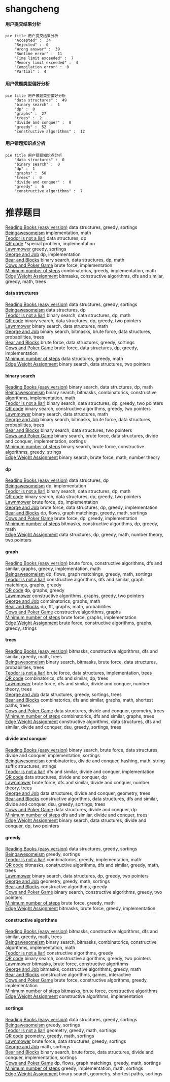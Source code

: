 # shangcheng
<!-- tabs:start -->
#### **用户提交结果分析**

```mermaid
pie title 用户提交结果分析
    "Accepted" :  34
    "Rejected" :  0
    "Wrong answer" :  39
    "Runtime error" :  11
    "Time limit exceeded" :  7
    "Memory limit exceeded" :  4
    "Compilation error" :  0
    "Partial" :  4
```
#### **用户做题类型偏好分析**

```mermaid
pie title 用户做题类型偏好分析
    "data structures" :  49
    "binary search" :  1
    "dp" :  0
    "graphs" :  27
    "trees" :  2
    "divide and conquer" :  0
    "greedy" :  52
    "constructive algorithms" :  12
```
#### **用户错题知识点分析**

```mermaid
pie title 用户错题知识点分析
    "data structures" :  0
    "binary search" :  0
    "dp" :  1
    "graphs" :  50
    "trees" :  0
    "divide and conquer" :  0
    "greedy" :  6
    "constructive algorithms" :  7
```
<!-- tabs:end -->
# 推荐题目
[Reading Books (easy version)](http://codeforces.com/problemset/problem/1374/E1)		data structures,
                        greedy,
                        sortings		  
[Beingawesomeism](http://codeforces.com/problemset/problem/1280/B)		implementation,
                        math		  
[Teodor is not a liar!](http://codeforces.com/problemset/problem/930/C)		data structures,
                        dp		  
[QR code](http://codeforces.com/problemset/problem/290/B)		*special problem,
                        implementation		  
[Lawnmower](http://codeforces.com/problemset/problem/115/B)		greedy,
                        sortings		  
[George and Job](http://codeforces.com/problemset/problem/467/C)		dp,
                        implementation		  
[Bear and Blocks](http://codeforces.com/problemset/problem/573/B)		binary search,
                        data structures,
                        dp,
                        math		  
[Cows and Poker Game](http://codeforces.com/problemset/problem/284/B)		brute force,
                        implementation		  
[Minimum number of steps](https://codeforces.com/contest/805/problem/D)		combinatorics,
                        greedy,
                        implementation,
                        math		  
[Edge Weight Assignment](https://codeforces.com/contest/1339/problem/D)		bitmasks,
                        constructive algorithms,
                        dfs and similar,
                        greedy,
                        math,
                        trees		  
<!-- tabs:start -->
#### **data structures**
[Reading Books (easy version)](http://codeforces.com/problemset/problem/1374/E1)		data structures,
                        greedy,
                        sortings		  
[Beingawesomeism](http://codeforces.com/problemset/problem/930/C)		data structures,
                        dp		  
[Teodor is not a liar!](http://codeforces.com/problemset/problem/573/B)		binary search,
                        data structures,
                        dp,
                        math		  
[QR code](http://codeforces.com/problemset/problem/1492/C)		binary search,
                        data structures,
                        dp,
                        greedy,
                        two pointers		  
[Lawnmower](http://codeforces.com/problemset/problem/1490/G)		binary search,
                        data structures,
                        math		  
[George and Job](http://codeforces.com/problemset/problem/1479/D)		binary search,
                        bitmasks,
                        brute force,
                        data structures,
                        probabilities,
                        trees		  
[Bear and Blocks](http://codeforces.com/problemset/problem/1497/A)		brute force,
                        data structures,
                        greedy,
                        sortings		  
[Cows and Poker Game](http://codeforces.com/problemset/problem/1491/C)		brute force,
                        data structures,
                        dp,
                        greedy,
                        implementation		  
[Minimum number of steps](http://codeforces.com/problemset/problem/1492/B)		data structures,
                        greedy,
                        math		  
[Edge Weight Assignment](http://codeforces.com/problemset/problem/1436/E)		binary search,
                        data structures,
                        two pointers		  
#### **binary search**
[Reading Books (easy version)](http://codeforces.com/problemset/problem/573/B)		binary search,
                        data structures,
                        dp,
                        math		  
[Beingawesomeism](https://codeforces.com/contest/1509/problem/E)		binary search,
                        bitmasks,
                        combinatorics,
                        constructive algorithms,
                        implementation,
                        math		  
[Teodor is not a liar!](http://codeforces.com/problemset/problem/1492/C)		binary search,
                        data structures,
                        dp,
                        greedy,
                        two pointers		  
[QR code](http://codeforces.com/problemset/problem/1463/D)		binary search,
                        constructive algorithms,
                        greedy,
                        two pointers		  
[Lawnmower](http://codeforces.com/problemset/problem/1490/G)		binary search,
                        data structures,
                        math		  
[George and Job](http://codeforces.com/problemset/problem/1479/D)		binary search,
                        bitmasks,
                        brute force,
                        data structures,
                        probabilities,
                        trees		  
[Bear and Blocks](http://codeforces.com/problemset/problem/1436/E)		binary search,
                        data structures,
                        two pointers		  
[Cows and Poker Game](http://codeforces.com/problemset/problem/1461/D)		binary search,
                        brute force,
                        data structures,
                        divide and conquer,
                        implementation,
                        sortings		  
[Minimum number of steps](http://codeforces.com/problemset/problem/1493/C)		binary search,
                        brute force,
                        constructive algorithms,
                        greedy,
                        strings		  
[Edge Weight Assignment](http://codeforces.com/problemset/problem/1487/D)		binary search,
                        brute force,
                        math,
                        number theory		  
#### **dp**
[Reading Books (easy version)](http://codeforces.com/problemset/problem/930/C)		data structures,
                        dp		  
[Beingawesomeism](http://codeforces.com/problemset/problem/467/C)		dp,
                        implementation		  
[Teodor is not a liar!](http://codeforces.com/problemset/problem/573/B)		binary search,
                        data structures,
                        dp,
                        math		  
[QR code](http://codeforces.com/problemset/problem/1492/C)		binary search,
                        data structures,
                        dp,
                        greedy,
                        two pointers		  
[Lawnmower](https://codeforces.com/contest/1457/problem/C)		brute force,
                        dp,
                        implementation		  
[George and Job](http://codeforces.com/problemset/problem/1491/C)		brute force,
                        data structures,
                        dp,
                        greedy,
                        implementation		  
[Bear and Blocks](http://codeforces.com/problemset/problem/1437/C)		dp,
                        flows,
                        graph matchings,
                        greedy,
                        math,
                        sortings		  
[Cows and Poker Game](http://codeforces.com/problemset/problem/1499/B)		brute force,
                        dp,
                        greedy,
                        implementation		  
[Minimum number of steps](http://codeforces.com/problemset/problem/1491/D)		bitmasks,
                        constructive algorithms,
                        dp,
                        greedy,
                        math		  
[Edge Weight Assignment](http://codeforces.com/problemset/problem/1497/E1)		data structures,
                        dp,
                        greedy,
                        math,
                        number theory,
                        two pointers		  
#### **graph**
[Reading Books (easy version)](http://codeforces.com/problemset/problem/1487/C)		brute force,
                        constructive algorithms,
                        dfs and similar,
                        graphs,
                        greedy,
                        implementation,
                        math		  
[Beingawesomeism](http://codeforces.com/problemset/problem/1437/C)		dp,
                        flows,
                        graph matchings,
                        greedy,
                        math,
                        sortings		  
[Teodor is not a liar!](http://codeforces.com/problemset/problem/1470/D)		constructive algorithms,
                        dfs and similar,
                        graph matchings,
                        graphs,
                        greedy		  
[QR code](http://codeforces.com/problemset/problem/1476/C)		dp,
                        graphs,
                        greedy		  
[Lawnmower](http://codeforces.com/problemset/problem/1304/D)		constructive algorithms,
                        graphs,
                        greedy,
                        two pointers		  
[George and Job](http://codeforces.com/problemset/problem/1475/C)		combinatorics,
                        graphs,
                        math		  
[Bear and Blocks](http://codeforces.com/problemset/problem/553/E)		dp,
                        fft,
                        graphs,
                        math,
                        probabilities		  
[Cows and Poker Game](http://codeforces.com/problemset/problem/1495/C)		constructive algorithms,
                        graphs		  
[Minimum number of steps](http://codeforces.com/problemset/problem/1510/K)		brute force,
                        graphs,
                        implementation		  
[Edge Weight Assignment](http://codeforces.com/problemset/problem/1511/D)		brute force,
                        constructive algorithms,
                        graphs,
                        greedy,
                        strings		  
#### **trees**
[Reading Books (easy version)](https://codeforces.com/contest/1339/problem/D)		bitmasks,
                        constructive algorithms,
                        dfs and similar,
                        greedy,
                        math,
                        trees		  
[Beingawesomeism](http://codeforces.com/problemset/problem/1479/D)		binary search,
                        bitmasks,
                        brute force,
                        data structures,
                        probabilities,
                        trees		  
[Teodor is not a liar!](http://codeforces.com/problemset/problem/1511/C)		brute force,
                        data structures,
                        implementation,
                        trees		  
[QR code](http://codeforces.com/problemset/problem/1499/F)		combinatorics,
                        dfs and similar,
                        dp,
                        trees		  
[Lawnmower](http://codeforces.com/problemset/problem/1491/E)		brute force,
                        dfs and similar,
                        divide and conquer,
                        number theory,
                        trees		  
[George and Job](http://codeforces.com/problemset/problem/1466/D)		data structures,
                        greedy,
                        sortings,
                        trees		  
[Bear and Blocks](http://codeforces.com/problemset/problem/1495/D)		combinatorics,
                        dfs and similar,
                        graphs,
                        math,
                        shortest paths,
                        trees		  
[Cows and Poker Game](http://codeforces.com/problemset/problem/1303/G)		data structures,
                        divide and conquer,
                        geometry,
                        trees		  
[Minimum number of steps](http://codeforces.com/problemset/problem/1454/E)		combinatorics,
                        dfs and similar,
                        graphs,
                        trees		  
[Edge Weight Assignment](http://codeforces.com/problemset/problem/1494/D)		constructive algorithms,
                        data structures,
                        dfs and similar,
                        divide and conquer,
                        dsu,
                        greedy,
                        sortings,
                        trees		  
#### **divide and conquer**
[Reading Books (easy version)](http://codeforces.com/problemset/problem/1461/D)		binary search,
                        brute force,
                        data structures,
                        divide and conquer,
                        implementation,
                        sortings		  
[Beingawesomeism](http://codeforces.com/problemset/problem/1466/G)		combinatorics,
                        divide and conquer,
                        hashing,
                        math,
                        string suffix structures,
                        strings		  
[Teodor is not a liar!](http://codeforces.com/problemset/problem/1490/D)		dfs and similar,
                        divide and conquer,
                        implementation		  
[QR code](https://codeforces.com/contest/1483/problem/C)		data structures,
                        divide and conquer,
                        dp		  
[Lawnmower](http://codeforces.com/problemset/problem/1491/E)		brute force,
                        dfs and similar,
                        divide and conquer,
                        number theory,
                        trees		  
[George and Job](http://codeforces.com/problemset/problem/1303/G)		data structures,
                        divide and conquer,
                        geometry,
                        trees		  
[Bear and Blocks](http://codeforces.com/problemset/problem/1494/D)		constructive algorithms,
                        data structures,
                        dfs and similar,
                        divide and conquer,
                        dsu,
                        greedy,
                        sortings,
                        trees		  
[Cows and Poker Game](http://codeforces.com/problemset/problem/1482/E)		data structures,
                        divide and conquer,
                        dp		  
[Minimum number of steps](http://codeforces.com/problemset/problem/566/C)		dfs and similar,
                        divide and conquer,
                        trees		  
[Edge Weight Assignment](http://codeforces.com/problemset/problem/1428/F)		binary search,
                        data structures,
                        divide and conquer,
                        dp,
                        two pointers		  
#### **greedy**
[Reading Books (easy version)](http://codeforces.com/problemset/problem/1374/E1)		data structures,
                        greedy,
                        sortings		  
[Beingawesomeism](http://codeforces.com/problemset/problem/115/B)		greedy,
                        sortings		  
[Teodor is not a liar!](https://codeforces.com/contest/805/problem/D)		combinatorics,
                        greedy,
                        implementation,
                        math		  
[QR code](https://codeforces.com/contest/1339/problem/D)		bitmasks,
                        constructive algorithms,
                        dfs and similar,
                        greedy,
                        math,
                        trees		  
[Lawnmower](http://codeforces.com/problemset/problem/1492/C)		binary search,
                        data structures,
                        dp,
                        greedy,
                        two pointers		  
[George and Job](https://codeforces.com/contest/1496/problem/C)		geometry,
                        greedy,
                        math,
                        sortings		  
[Bear and Blocks](http://codeforces.com/problemset/problem/1493/A)		constructive algorithms,
                        greedy		  
[Cows and Poker Game](http://codeforces.com/problemset/problem/1463/D)		binary search,
                        constructive algorithms,
                        greedy,
                        two pointers		  
[Minimum number of steps](http://codeforces.com/problemset/problem/1462/C)		brute force,
                        greedy,
                        math		  
[Edge Weight Assignment](http://codeforces.com/problemset/problem/1494/B)		bitmasks,
                        brute force,
                        greedy,
                        implementation		  
#### **constructive algorithms**
[Reading Books (easy version)](https://codeforces.com/contest/1339/problem/D)		bitmasks,
                        constructive algorithms,
                        dfs and similar,
                        greedy,
                        math,
                        trees		  
[Beingawesomeism](https://codeforces.com/contest/1509/problem/E)		binary search,
                        bitmasks,
                        combinatorics,
                        constructive algorithms,
                        implementation,
                        math		  
[Teodor is not a liar!](http://codeforces.com/problemset/problem/1493/A)		constructive algorithms,
                        greedy		  
[QR code](http://codeforces.com/problemset/problem/1463/D)		binary search,
                        constructive algorithms,
                        greedy,
                        two pointers		  
[Lawnmower](https://codeforces.com/contest/1456/problem/B)		bitmasks,
                        brute force,
                        constructive algorithms		  
[George and Job](http://codeforces.com/problemset/problem/1492/D)		bitmasks,
                        constructive algorithms,
                        greedy,
                        math		  
[Bear and Blocks](https://codeforces.com/contest/1504/problem/D)		constructive algorithms,
                        games,
                        interactive		  
[Cows and Poker Game](https://codeforces.com/contest/1483/problem/A)		brute force,
                        constructive algorithms,
                        greedy,
                        implementation		  
[Minimum number of steps](https://codeforces.com/contest/1457/problem/D)		bitmasks,
                        brute force,
                        constructive algorithms		  
[Edge Weight Assignment](http://codeforces.com/problemset/problem/1513/A)		constructive algorithms,
                        implementation		  
#### **sortings**
[Reading Books (easy version)](http://codeforces.com/problemset/problem/1374/E1)		data structures,
                        greedy,
                        sortings		  
[Beingawesomeism](http://codeforces.com/problemset/problem/115/B)		greedy,
                        sortings		  
[Teodor is not a liar!](https://codeforces.com/contest/1496/problem/C)		geometry,
                        greedy,
                        math,
                        sortings		  
[QR code](http://codeforces.com/problemset/problem/1495/A)		geometry,
                        greedy,
                        math,
                        sortings		  
[Lawnmower](http://codeforces.com/problemset/problem/1497/A)		brute force,
                        data structures,
                        greedy,
                        sortings		  
[George and Job](http://codeforces.com/problemset/problem/1427/A)		math,
                        sortings		  
[Bear and Blocks](http://codeforces.com/problemset/problem/1461/D)		binary search,
                        brute force,
                        data structures,
                        divide and conquer,
                        implementation,
                        sortings		  
[Cows and Poker Game](http://codeforces.com/problemset/problem/1437/C)		dp,
                        flows,
                        graph matchings,
                        greedy,
                        math,
                        sortings		  
[Minimum number of steps](http://codeforces.com/problemset/problem/1473/A)		greedy,
                        implementation,
                        math,
                        sortings		  
[Edge Weight Assignment](http://codeforces.com/problemset/problem/1486/B)		binary search,
                        geometry,
                        shortest paths,
                        sortings		  
<!-- tabs:end -->
